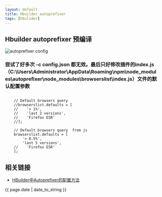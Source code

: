```yaml
---
layout: default
title: Hbuilder autoprefixer
tags: [hbulider]
---
```

 

## Hbuilder autoprefixer 预编译

![autoprefixer config](/shanBlog/images/Hbuilder_autoprefixer.png)

### 尝试了好多次 -c config.json 都无效。最后只好修改插件的index.js（C:\Users\Administrator\AppData\Roaming\npm\node_modules\autoprefixer\node_modules\browserslist\index.js）文件的默认配置参数

```
	
	// Default browsers query
	//browserslist.defaults = [
	//    '> 1%',
	//    'last 2 versions',
	//    'Firefox ESR'
	//];
	
	// Default browsers query  from js
	browserslist.defaults = [
	    '> 0.5%',
	    'last 5 versions',
	//    'Firefox ESR'
	];

```


## 相关链接
- [HBuilder中Autoprefixer的配置方法](http://ask.dcloud.net.cn/article/691)

<p>{{ page.date | date_to_string }}</p>